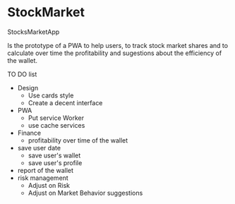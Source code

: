 # StockMarket
StocksMarketApp

Is the prototype of a PWA to help users, to track stock market shares and to calculate over time the profitability and sugestions about the efficiency of the wallet.

TO DO list
- Design
  - Use cards style
  - Create a decent interface
- PWA
  - Put service Worker
  - use cache services
- Finance
  - profitability over time of the wallet
- save user date
  - save user's wallet
  - save user's profile
- report of the wallet
- risk management
  - Adjust on Risk
  - Adjust on Market Behavior suggestions
